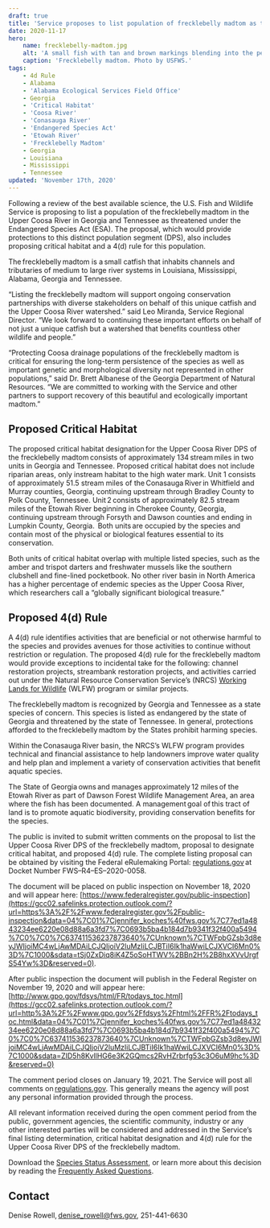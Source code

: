```yaml
---
draft: true
title: 'Service proposes to list population of frecklebelly madtom as threatened under Endangered Species Act'
date: 2020-11-17
hero:
    name: frecklebelly-madtom.jpg
    alt: 'A small fish with tan and brown markings blending into the pebble substrate.'
    caption: 'Frecklebelly madtom. Photo by USFWS.'
tags:
    - 4d Rule
    - Alabama
    - 'Alabama Ecological Services Field Office'
    - Georgia
    - 'Critical Habitat'
    - 'Coosa River'
    - 'Conasauga River'
    - 'Endangered Species Act'
    - 'Etowah River'
    - 'Frecklebelly Madtom'
    - Georgia
    - Louisiana 
    - Mississippi 
    - Tennessee
updated: 'November 17th, 2020'
---
```


Following a review of the best available science, the U.S. Fish and Wildlife Service is proposing to list a population of the frecklebelly madtom in the Upper Coosa River in Georgia and Tennessee as threatened under the Endangered Species Act (ESA).  The proposal, which would provide protections to this distinct population segment (DPS), also includes proposing critical habitat and a 4(d) rule for this population. 

The frecklebelly madtom is a small catfish that inhabits channels and tributaries of medium to large river systems in Louisiana, Mississippi, Alabama, Georgia and Tennessee.  

“Listing the frecklebelly madtom will support ongoing conservation partnerships with diverse stakeholders on behalf of this unique catfish and the Upper Coosa River watershed.” said Leo Miranda, Service Regional Director.  “We look forward to continuing these important efforts on behalf of not just a unique catfish but a watershed that benefits countless other wildlife and people.” 

“Protecting Coosa drainage populations of the frecklebelly madtom is critical for ensuring the long-term persistence of the species as well as important genetic and morphological diversity not represented in other populations,” said Dr. Brett Albanese of the Georgia Department of Natural Resources.  “We are committed to working with the Service and other partners to support recovery of this beautiful and ecologically important madtom.” 

## Proposed Critical Habitat 

The proposed critical habitat designation for the Upper Coosa River DPS of the frecklebelly madtom consists of approximately 134 stream miles in two units in Georgia and Tennessee.  Proposed critical habitat does not include riparian areas, only instream habitat to the high water mark.  Unit 1 consists of approximately 51.5 stream miles of the Conasauga River in Whitfield and Murray counties, Georgia, continuing upstream through Bradley County to Polk County, Tennessee.  Unit 2 consists of approximately 82.5 stream miles of the Etowah River beginning in Cherokee County, Georgia, continuing upstream through Forsyth and Dawson counties and ending in Lumpkin County, Georgia.  Both units are occupied by the species and contain most of the physical or biological features essential to its conservation.  

Both units of critical habitat overlap with multiple listed species, such as the amber and trispot darters and freshwater mussels like the southern clubshell and fine-lined pocketbook.  No other river basin in North America has a higher percentage of endemic species as the Upper Coosa River, which researchers call a “globally significant biological treasure.”   

## Proposed 4(d) Rule 

A 4(d) rule identifies activities that are beneficial or not otherwise harmful to the species and provides avenues for those activities to continue without restriction or regulation.  The proposed 4(d) rule for the frecklebelly madtom would provide exceptions to incidental take for the following:  channel restoration projects, streambank restoration projects, and activities carried out under the Natural Resource Conservation Service’s (NRCS) [Working Lands for Wildlife](https://www.nrcs.usda.gov/wps/portal/nrcs/detail/national/programs/initiatives/?cid=stelprdb1046975) (WLFW) program or similar projects.

The frecklebelly madtom is recognized by Georgia and Tennessee as a state species of concern.  This species is listed as endangered by the state of Georgia and threatened by the state of Tennessee.  In general, protections afforded to the frecklebelly madtom by the States prohibit harming species.  

Within the Conasauga River basin, the NRCS’s WLFW program provides technical and financial assistance to help landowners improve water quality and help plan and implement a variety of conservation activities that benefit aquatic species.    

The State of Georgia owns and manages approximately 12 miles of the Etowah River as part of Dawson Forest Wildlife Management Area, an area where the fish has been documented.  A management goal of this tract of land is to promote aquatic biodiversity, providing conservation benefits for the species.    

The public is invited to submit written comments on the proposal to list the Upper Coosa River DPS of the frecklebelly madtom, proposal to designate critical habitat, and proposed 4(d) rule.  The complete listing proposal can be obtained by visiting the Federal eRulemaking Portal: [regulations.gov](https://www.regulations.gov/) at Docket Number FWS–R4–ES–2020-0058.  

The document will be placed on public inspection on November 18, 2020 and will appear here: [https://www.federalregister.gov/public-inspection](https://gcc02.safelinks.protection.outlook.com/?url=https%3A%2F%2Fwww.federalregister.gov%2Fpublic-inspection&data=04%7C01%7Cjennifer_koches%40fws.gov%7C77ed1a4843234ee6220e08d88a6a3fd7%7C0693b5ba4b184d7b9341f32f400a5494%7C0%7C0%7C637411536237873640%7CUnknown%7CTWFpbGZsb3d8eyJWIjoiMC4wLjAwMDAiLCJQIjoiV2luMzIiLCJBTiI6Ik1haWwiLCJXVCI6Mn0%3D%7C1000&sdata=tSj0ZxDiq8iK4Z5oSoHTWV%2BBn2H%2B8hxXVvUrgfS54Yw%3D&reserved=0).   

After public inspection the document will publish in the Federal Register on November 19, 2020 and will appear here: [http://www.gpo.gov/fdsys/html/FR/todays_toc.html](https://gcc02.safelinks.protection.outlook.com/?url=http%3A%2F%2Fwww.gpo.gov%2Ffdsys%2Fhtml%2FFR%2Ftodays_toc.html&data=04%7C01%7Cjennifer_koches%40fws.gov%7C77ed1a4843234ee6220e08d88a6a3fd7%7C0693b5ba4b184d7b9341f32f400a5494%7C0%7C0%7C637411536237873640%7CUnknown%7CTWFpbGZsb3d8eyJWIjoiMC4wLjAwMDAiLCJQIjoiV2luMzIiLCJBTiI6Ik1haWwiLCJXVCI6Mn0%3D%7C1000&sdata=ZID5h8KvllHG6e3K2GQmcs2RvHZrbrfg53c3O6uM9hc%3D&reserved=0)   

The comment period closes on January 19, 2021.  The Service will post all comments on [regulations.gov](https://www.regulations.gov/).  This generally means the agency will post any personal information provided through the process.  

All relevant information received during the open comment period from the public, government agencies, the scientific community, industry or any other interested parties will be considered and addressed in the Service’s final listing determination, critical habitat designation and 4(d) rule for the Upper Coosa River DPS of the frecklebelly madtom.  

Download the [Species Status Assessment](https://ecos.fws.gov/ServCat/), or learn more about this decision by reading the [Frequently Asked Questions](/faq/frecklebelly-madtom-proposed-listing-4d-rule-and-critical-habitat-frequently-asked-questions/).   

## Contact 

Denise Rowell, [denise_rowell@fws.gov](mailto:denise_rowell@fws.gov), 251-441-6630  
